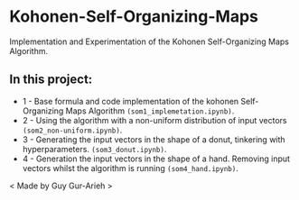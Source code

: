 # Kohonen-Self-Organizing-Maps
Implementation and Experimentation of the Kohonen Self-Organizing Maps Algorithm.

## In this project:
* 1 - Base formula and code implementation of the kohonen Self-Organizing Maps Algorithm `(som1_implemetation.ipynb)`.
* 2 - Using the algorithm with a non-uniform distribution of input vectors `(som2_non-uniform.ipynb)`.
* 3 - Generating the input vectors in the shape of a donut, tinkering with hyperparameters. `(som3_donut.ipynb)`.
* 4 - Generation the input vectors in the shape of a hand. Removing input vectors whilst the algorithm is running `(som4_hand.ipynb)`.


< Made by Guy Gur-Arieh >
